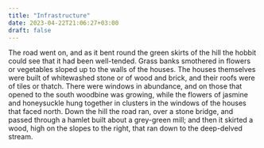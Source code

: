 ```yaml
---
title: "Infrastructure"
date: 2023-04-22T21:06:27+03:00
draft: false
---
```

The road went on, and as it bent round the green skirts of the hill the hobbit could see that it had been well-tended. Grass banks smothered in flowers or vegetables sloped up to the walls of the houses. The houses themselves were built of whitewashed stone or of wood and brick, and their roofs were of tiles or thatch. There were windows in abundance, and on those that opened to the south woodbine was growing, while the flowers of jasmine and honeysuckle hung together in clusters in the windows of the houses that faced north. Down the hill the road ran, over a stone bridge, and passed through a hamlet built about a grey-green mill; and then it skirted a wood, high on the slopes to the right, that ran down to the deep-delved stream.

